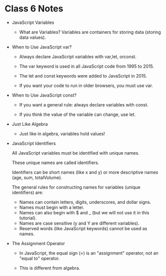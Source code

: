 # Class 6 Notes

- JavaScript Variables

  - What are Variables?
    Variables are containers for storing data (storing data values).

- When to Use JavaScript var?
   - Always declare JavaScript variables with var,let, orconst.

   - The var keyword is used in all JavaScript code from 1995 to 2015.

   - The let and const keywords were added to JavaScript in 2015.

   - If you want your code to run in older browsers, you must use var.


- When to Use JavaScript const?
   - If you want a general rule: always declare variables with const.

   - If you think the value of the variable can change, use let. 

- Just Like Algebra
   - Just like in algebra, variables hold values!

- JavaScript Identifiers

  All JavaScript variables must be identified with unique names.

  These unique names are called identifiers.

  Identifiers can be short names (like x and y) or more descriptive names (age, sum, totalVolume).

  The general rules for constructing names for variables (unique identifiers) are:

   - Names can contain letters, digits, underscores, and dollar signs.
   - Names must begin with a letter.
   - Names can also begin with $ and _ (but we will not use it in this tutorial).
   - Names are case sensitive (y and Y are different variables).
   - Reserved words (like JavaScript keywords) cannot be used as names.

- The Assignment Operator
  - In JavaScript, the equal sign (=) is an "assignment" operator, not an "equal to" operator.

  - This is different from algebra.
